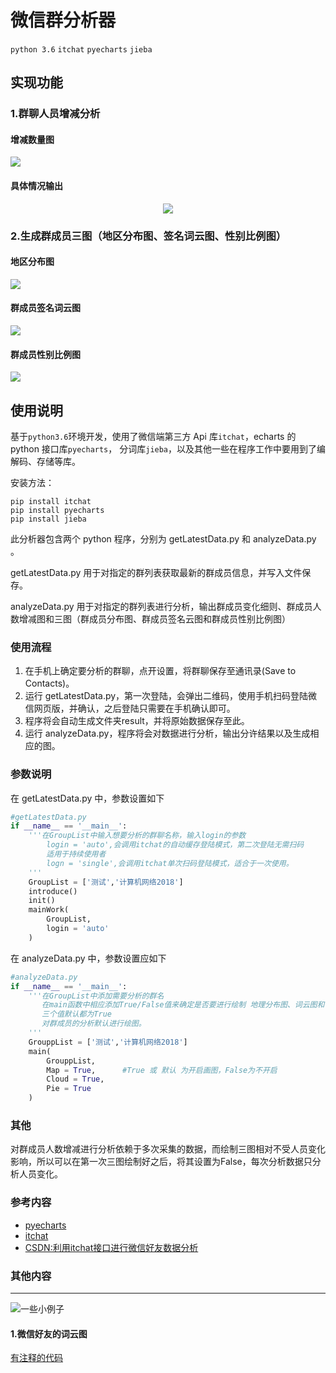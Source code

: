 ﻿#  微信群分析器

`python 3.6`  `itchat`  `pyecharts`  `jieba`                                 

##  实现功能

### 1.群聊人员增减分析

#### 	增减数量图

![](https://github.com/tenkeyseven/wechatGroupAnalyzer/blob/master/Images/change.png)

#### 	具体情况输出 

<div align="center">
<img src="https://github.com/tenkeyseven/wechatGroupAnalyzer/blob/master/Images/changedetails.png"></img>
</div>

### 2.生成群成员三图（地区分布图、签名词云图、性别比例图）

#### 	地区分布图



![](https://github.com/tenkeyseven/wechatGroupAnalyzer/blob/master/Images/reigon.png)

#### 	群成员签名词云图 



![](https://github.com/tenkeyseven/wechatGroupAnalyzer/blob/master/Images/cloud.png)

#### 	群成员性别比例图



![](https://github.com/tenkeyseven/wechatGroupAnalyzer/blob/master/Images/sex.png)

## 使用说明

基于`python3.6`环境开发，使用了微信端第三方 Api 库`itchat`，echarts 的 python 接口库`pyecharts`， 分词库`jieba`，以及其他一些在程序工作中要用到了编解码、存储等库。

安装方法：

```
pip install itchat
pip install pyecharts
pip install jieba
```

此分析器包含两个 python 程序，分别为 getLatestData.py 和 analyzeData.py 。

getLatestData.py 用于对指定的群列表获取最新的群成员信息，并写入文件保存。

analyzeData.py 用于对指定的群列表进行分析，输出群成员变化细则、群成员人数增减图和三图（群成员分布图、群成员签名云图和群成员性别比例图）

### 使用流程

1. 在手机上确定要分析的群聊，点开设置，将群聊保存至通讯录(Save to Contacts)。
2. 运行 getLatestData.py，第一次登陆，会弹出二维码，使用手机扫码登陆微信网页版，并确认，之后登陆只需要在手机确认即可。
3. 程序将会自动生成文件夹result，并将原始数据保存至此。
4. 运行 analyzeData.py，程序将会对数据进行分析，输出分许结果以及生成相应的图。

### 参数说明 

在 getLatestData.py 中，参数设置如下

```python
#getLatestData.py
if __name__ == '__main__':
	'''在GroupList中输入想要分析的群聊名称，输入login的参数
		login = 'auto',会调用itchat的自动缓存登陆模式，第二次登陆无需扫码
		适用于持续使用者
		logn = 'single',会调用itchat单次扫码登陆模式，适合于一次使用。
	'''
	GroupList = ['测试','计算机网络2018']
	introduce()
	init()
	mainWork(
		GroupList,
		login = 'auto'
	)
```



在 analyzeData.py 中，参数设置应如下

```python
#analyzeData.py
if __name__ == '__main__':
	'''在GroupList中添加需要分析的群名
	   在main函数中相应添加True/False值来确定是否要进行绘制 地理分布图、词云图和性别饼图
	   三个值默认都为True
	   对群成员的分析默认进行绘图。
	'''
	GrouppList = ['测试','计算机网络2018']
	main(
		GrouppList,
		Map = True,      #True 或 默认 为开启画图，False为不开启
		Cloud = True,    
		Pie = True       
	)
```

### 其他

对群成员人数增减进行分析依赖于多次采集的数据，而绘制三图相对不受人员变化影响，所以可以在第一次三图绘制好之后，将其设置为False，每次分析数据只分析人员变化。

### 参考内容

+ [pyecharts](https://github.com/pyecharts/pyecharts)
+ [itchat](https://github.com/littlecodersh/ItChat)
+ [CSDN:利用itchat接口进行微信好友数据分析](https://blog.csdn.net/alicelmx/article/details/80862340)

### 其他内容

---

![](https://img.shields.io/badge/Tenkeyseven-(%20%E2%80%A2%CC%80%20%CF%89%20%E2%80%A2%CC%81%20)%E2%9C%A7-green.svg)一些小例子

#### 1.微信好友的词云图

[有注释的代码](https://github.com/tenkeyseven/wechatGroupAnalyzer/blob/master/wordCloud.py)

